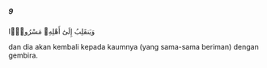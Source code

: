 ##### 9

<span class="ayah">وَيَنقَلِبُ إِلَىٰٓ أَهْلِهِۦ مَسْرُورًۭا</span>

<span class="ayah_translation">dan dia akan kembali kepada kaumnya (yang sama-sama beriman) dengan gembira.</span>

